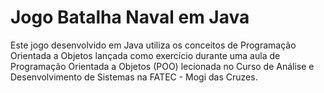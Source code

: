 <h1>Jogo Batalha Naval em Java</h1>

Este jogo desenvolvido em Java utiliza os conceitos de Programação Orientada a Objetos lançada como exercício durante uma aula de Programação Orientada a Objetos (POO) lecionada no Curso de Análise e Desenvolvimento de Sistemas na FATEC - Mogi das Cruzes.
